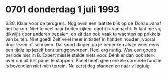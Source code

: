 # 0701 donderdag 1 juli 1993
6.30. Klaar voor de terugreis. Nog even een laatste blik op de Donau vanaf het balkon. Niet te veel naar buiten kijken, dacht ik vannacht. Ik laat me vrij dikwijls door anderen bepalen, en zit dan ook vaak te wachten op prikkels van buiten. Niet goed! Zelf veel meer initiatief in handen houden, vooral door lezen of schrijven. Dat soort dingen ga je bedenken als je weer eens een tijdje op jezelf bent teruggeworpen. Heel erg nuttig. Was een goede periode hier in B. Expert missie stelde niets voor. Denk er dan ook sterk over om uit het panel te stappen. Panel heeft geen enkele concrete functie. Is bovendien niet mijn terrein. Nu eerst dag plannen en naar vliegtuig. 